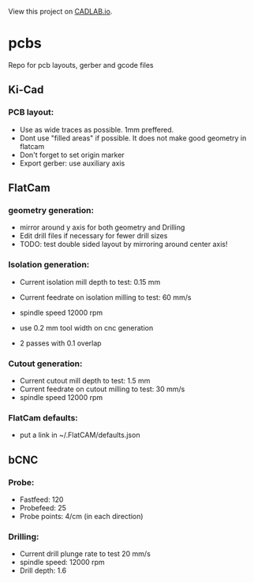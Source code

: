 View this project on [CADLAB.io](https://cadlab.io/project/1457). 

# pcbs
Repo for pcb layouts, gerber and gcode files


## Ki-Cad

### PCB layout:
* Use as wide traces as possible. 1mm preffered.
* Dont use "filled areas" if possible. It does not make good geometry in flatcam
* Don't forget to set origin marker
* Export gerber: use auxiliary axis


## FlatCam

### geometry generation:
* mirror around y axis for both geometry and Drilling
* Edit drill files if necessary for fewer drill sizes
* TODO: test double sided layout by mirroring around center axis!

### Isolation generation:
* Current isolation mill depth to test: 0.15 mm
* Current feedrate on isolation milling to test: 60 mm/s
* spindle speed 12000 rpm

* use 0.2 mm tool width on cnc generation
* 2 passes with 0.1 overlap

### Cutout generation:
* Current cutout mill depth to test: 1.5 mm
* Current feedrate on cutout milling to test: 30 mm/s
* spindle speed 12000 rpm

### FlatCam defaults:
* put a link in ~/.FlatCAM/defaults.json

## bCNC

### Probe:
* Fastfeed: 120
* Probefeed: 25
* Probe points: 4/cm (in each direction)

### Drilling:
* Current drill plunge rate to test 20 mm/s
* spindle speed: 12000 rpm
* Drill depth: 1.6

